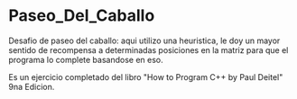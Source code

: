 # Paseo_Del_Caballo
Desafio de paseo del caballo: aqui utilizo una heuristica, le doy un mayor sentido de recompensa a determinadas posiciones en la matriz para que el programa lo complete basandose en eso.

Es un ejercicio completado del libro "How to Program C++ by Paul Deitel" 9na Edicion.
